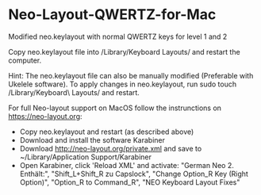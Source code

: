 # Neo-Layout-QWERTZ-for-Mac
Modified neo.keylayout with normal QWERTZ keys for level 1 and 2

Copy neo.keylayout file into /Library/Keyboard Layouts/ and restart the computer.

Hint: The neo.keylayout file can also be manually modified (Preferable with Ukelele software).
To apply changes in neo.keylayout, run sudo touch /Library/Keyboard\ Layouts/ and restart.

For full Neo-layout support on MacOS follow the instrunctions on https://neo-layout.org:
- Copy neo.keylayout and restart (as described above)
- Download and install the software Karabiner
- Download http://neo-layout.org/private.xml and save to ~/Library/Application Support/Karabiner
- Open Karabiner, click 'Reload XML' and activate: "German Neo 2. Enthält:", "Shift_L+Shift_R zu Capslock", "Change Option_R Key (Right Option)", "Option_R to Command_R", "NEO Keyboard Layout Fixes"


